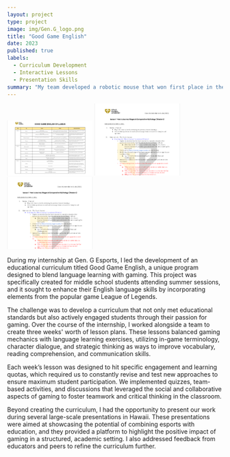 ```yaml
---
layout: project
type: project
image: img/Gen.G_logo.png
title: "Good Game English"
date: 2023
published: true
labels:
  - Curriculum Development
  - Interactive Lessons
  - Presentation Skills
summary: "My team developed a robotic mouse that won first place in the 2015 UH Micromouse competition."
---
```


<div class="text-center p-4">
  <img width="200px" src="../img/GGE-Syllabus.png" >
  <img width="200px" src="../img/GGE-Lesson-Pt1.png" >
  <img width="200px" src="../img/GGE-Lesson-Pt1.png"  >
</div>

During my internship at Gen. G Esports, I led the development of an educational curriculum titled Good Game English, a unique program designed to blend language learning with gaming. This project was specifically created for middle school students attending summer sessions, and it sought to enhance their English language skills by incorporating elements from the popular game League of Legends.

The challenge was to develop a curriculum that not only met educational standards but also actively engaged students through their passion for gaming. Over the course of the internship, I worked alongside a team to create three weeks' worth of lesson plans. These lessons balanced gaming mechanics with language learning exercises, utilizing in-game terminology, character dialogue, and strategic thinking as ways to improve vocabulary, reading comprehension, and communication skills.

Each week’s lesson was designed to hit specific engagement and learning quotas, which required us to constantly revise and test new approaches to ensure maximum student participation. We implemented quizzes, team-based activities, and discussions that leveraged the social and collaborative aspects of gaming to foster teamwork and critical thinking in the classroom.

Beyond creating the curriculum, I had the opportunity to present our work during several large-scale presentations in Hawaii. These presentations were aimed at showcasing the potential of combining esports with education, and they provided a platform to highlight the positive impact of gaming in a structured, academic setting. I also addressed feedback from educators and peers to refine the curriculum further.

